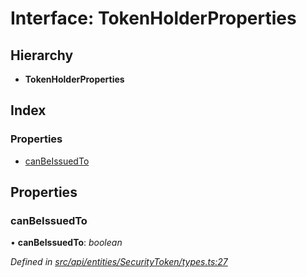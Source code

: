 # Interface: TokenHolderProperties

## Hierarchy

* **TokenHolderProperties**

## Index

### Properties

* [canBeIssuedTo](tokenholderproperties.md#canbeissuedto)

## Properties

###  canBeIssuedTo

• **canBeIssuedTo**: *boolean*

*Defined in [src/api/entities/SecurityToken/types.ts:27](https://github.com/PolymathNetwork/polymesh-sdk/blob/90db508/src/api/entities/SecurityToken/types.ts#L27)*
